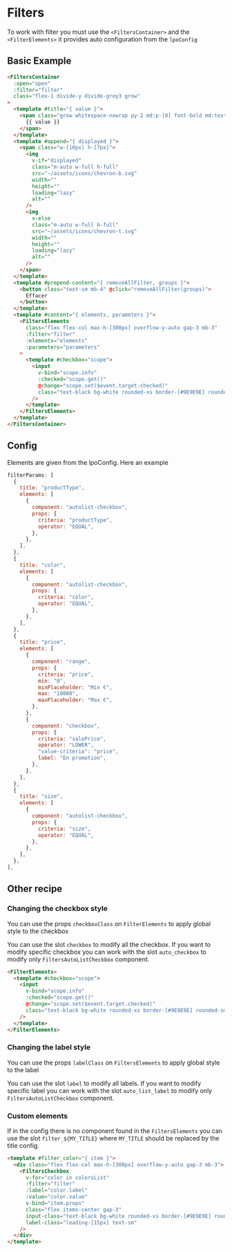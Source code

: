 # Filters

To work with filter you must use the `<FiltersContainer>` and the `<FilterElements>` it provides auto configuration from the `lpoConfig`

## Basic Example

```html
<FiltersContainer
  :open="open"
  :filter="filter"
  class="flex-1 divide-y divide-grey3 grow"
>
  <template #title="{ value }">
    <span class="grow whitespace-nowrap py-2 md:p-[0] font-bold md:text-[16px]">
      {{ value }}
    </span>
  </template>
  <template #append="{ displayed }">
    <span class="w-[10px] h-[7px]">
      <img
        v-if="displayed"
        class="m-auto w-full h-full"
        src="~/assets/icons/chevron-b.svg"
        width=""
        height=""
        loading="lazy"
        alt=""
      />
      <img
        v-else
        class="m-auto w-full h-full"
        src="~/assets/icons/chevron-t.svg"
        width=""
        height=""
        loading="lazy"
        alt=""
      />
    </span>
  </template>
  <template #prepend-content="{ removeAllFilter, groups }">
    <button class="text-sm mb-4" @click="removeAllFilter(groups)">
      Effacer
    </button>
  </template>
  <template #content="{ elements, parameters }">
    <FiltersElements
      class="flex flex-col max-h-[300px] overflow-y-auto gap-3 mb-3"
      :filter="filter"
      :elements="elements"
      :parameters="parameters"
    >
      <template #checkbox="scope">
        <input
          v-bind="scope.info"
          :checked="scope.get()"
          @change="scope.set($event.target.checked)"
          class="text-black bg-white rounded-xs border-[#9E9E9E] rounded-sm w-[18px] h-[18px] focus:ring-primary focus:ring-0 hover:cursor-pointer"
        />
      </template>
    </FiltersElements>
  </template>
</FiltersContainer>
```

## Config

Elements are given from the lpoConfig. Here an example

```js
filterParams: [
  {
    title: "productType",
    elements: [
      {
        component: "autolist-checkbox",
        props: {
          criteria: "productType",
          operator: "EQUAL",
        },
      },
    ],
  },
  {
    title: "color",
    elements: [
      {
        component: "autolist-checkbox",
        props: {
          criteria: "color",
          operator: "EQUAL",
        },
      },
    ],
  },
  {
    title: "price",
    elements: [
      {
        component: "range",
        props: {
          criteria: "price",
          min: "0",
          minPlaceholder: "Min €",
          max: "10000",
          maxPlaceholder: "Max €",
        },
      },
      {
        component: "checkbox",
        props: {
          criteria: "salePrice",
          operator: "LOWER",
          "value-criteria": "price",
          label: "En promotion",
        },
      },
    ],
  },
  {
    title: "size",
    elements: [
      {
        component: "autolist-checkbox",
        props: {
          criteria: "size",
          operator: "EQUAL",
        },
      },
    ],
  },
],

```

## Other recipe

### Changing the checkbox style

You can use the props `checkboxClass` on `FilterElements` to apply global style to the checkbox

You can use the slot `checkbox` to modify all the checkbox. If you want to modify specific checkbox you can work with the slot `auto_checkbox` to modify only `FiltersAutoListCheckbox` component.

```html
<FilterElements>
  <template #checkbox="scope">
    <input
      v-bind="scope.info"
      :checked="scope.get()"
      @change="scope.set($event.target.checked)"
      class="text-black bg-white rounded-xs border-[#9E9E9E] rounded-sm w-[18px] h-[18px] focus:ring-primary focus:ring-0 hover:cursor-pointer"
    />
  </template>
</FilterElements>
```

### Changing the label style

You can use the props `labelClass` on `FiltersElements` to apply global style to the label

You can use the slot `label` to modify all labels. If you want to modify specific label you can work with the slot `auto_list_label` to modify only `FiltersAutoListCheckbox` component.

### Custom elements

If in the config there is no component found in the `FiltersElements` you can use the slot `filter_${MY_TITLE}` where `MY_TITLE` should be replaced by the title config.

```html
<template #filter_color="{ item }">
  <div class="flex flex-col max-h-[300px] overflow-y-auto gap-3 mb-3">
    <FiltersCheckbox
      v-for="color in colorsList"
      :filter="filter"
      :label="color.label"
      :value="color.value"
      v-bind="item.props"
      class="flex items-center gap-3"
      input-class="text-black bg-white rounded-xs border-[#9E9E9E] rounded-sm w-[18px] h-[18px] focus:ring-primary focus:ring-0 hover:cursor-pointer"
      label-class="leading-[15px] text-sm"
    />
  </div>
</template>
```